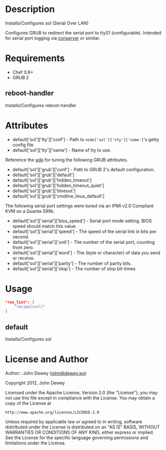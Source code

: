 Description
===========

Installs/Configures sol (Serial Over LAN)

Configures GRUB to redirect the serial port to ttyS1 (configurable).  Intended for serial port logging via [conserver](http://www.conserver.com) or similar.

Requirements
============

* Chef 0.8+
* GRUB 2

reboot-handler
----

Installs/Configures reboot-handler

Attributes
==========

* default['sol']['tty']['conf'] - Path to `node['sol']['tty']['name']`'s getty config file.
* default['sol']['tty']['name'] - Name of tty to use.

Reference the [wiki](https://help.ubuntu.com/community/Grub2) for tuning the following GRUB attributes.

* default['sol']['grub']['conf'] - Path to GRUB 2's default configuration.
* default['sol']['grub']['default']
* default['sol']['grub']['hidden_timeout']
* default['sol']['grub']['hidden_timeout_quiet']
* default['sol']['grub']['timeout']
* default['sol']['grub']['cmdline_linux_default'] 

The following serial port settings were tuned via an IPMI v2.0 Compliant KVM on a Quanta S99k.

* default['sol']['serial']['bios_speed'] - Serial port mode setting.  BIOS speed should match this value.
* default['sol']['serial']['speed'] - The speed of the serial link in bits per second.
* default['sol']['serial']['unit'] - The number of the serial port, counting from zero.
* default['sol']['serial']['word'] - The (byte or character) of data you send or receive.
* default['sol']['serial']['parity'] - The number of parity bits.
* default['sol']['serial']['stop'] -  The number of stop bit-times.

Usage
=====

```json
"run_list": [
    "recipe[curl]"
]
```

default
----

Installs/Configures sol

License and Author
==================

Author:: John Dewey (<john@dewey.ws>)

Copyright 2012, John Dewey

Licensed under the Apache License, Version 2.0 (the "License");
you may not use this file except in compliance with the License.
You may obtain a copy of the License at

    http://www.apache.org/licenses/LICENSE-2.0

Unless required by applicable law or agreed to in writing, software
distributed under the License is distributed on an "AS IS" BASIS,
WITHOUT WARRANTIES OR CONDITIONS OF ANY KIND, either express or implied.
See the License for the specific language governing permissions and
limitations under the License.
